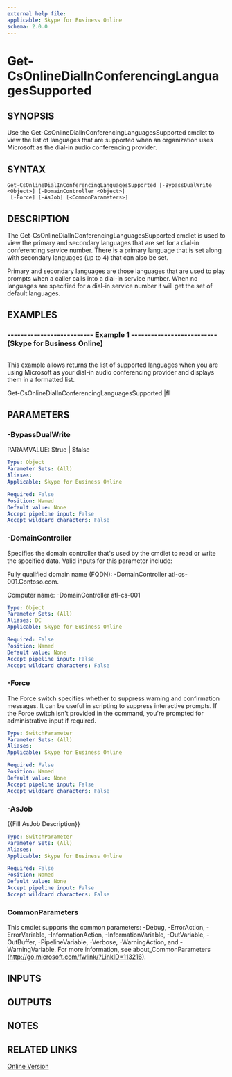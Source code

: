 ```yaml
---
external help file: 
applicable: Skype for Business Online
schema: 2.0.0
---
```


# Get-CsOnlineDialInConferencingLanguagesSupported

## SYNOPSIS
Use the Get-CsOnlineDialInConferencingLanguagesSupported cmdlet to view the list of languages that are supported when an organization uses Microsoft as the dial-in audio conferencing provider.

## SYNTAX

```
Get-CsOnlineDialInConferencingLanguagesSupported [-BypassDualWrite <Object>] [-DomainController <Object>]
 [-Force] [-AsJob] [<CommonParameters>]
```

## DESCRIPTION
The Get-CsOnlineDialInConferencingLanguagesSupported cmdlet is used to view the primary and secondary languages that are set for a dial-in conferencing service number.
There is a primary language that is set along with secondary languages (up to 4) that can also be set.

Primary and secondary languages are those languages that are used to play prompts when a caller calls into a dial-in service number.
When no languages are specified for a dial-in service number it will get the set of default languages.

## EXAMPLES

### -------------------------- Example 1 -------------------------- (Skype for Business Online)
```

```

This example allows returns the list of supported languages when you are using Microsoft as your dial-in audio conferencing provider and displays them in a formatted list.

Get-CsOnlineDialInConferencingLanguagesSupported |fl

## PARAMETERS

### -BypassDualWrite
PARAMVALUE: $true | $false

```yaml
Type: Object
Parameter Sets: (All)
Aliases: 
Applicable: Skype for Business Online

Required: False
Position: Named
Default value: None
Accept pipeline input: False
Accept wildcard characters: False
```

### -DomainController
Specifies the domain controller that's used by the cmdlet to read or write the specified data.
Valid inputs for this parameter include:

Fully qualified domain name (FQDN): -DomainController atl-cs-001.Contoso.com.

Computer name: -DomainController atl-cs-001

```yaml
Type: Object
Parameter Sets: (All)
Aliases: DC
Applicable: Skype for Business Online

Required: False
Position: Named
Default value: None
Accept pipeline input: False
Accept wildcard characters: False
```

### -Force
The Force switch specifies whether to suppress warning and confirmation messages.
It can be useful in scripting to suppress interactive prompts.
If the Force switch isn't provided in the command, you're prompted for administrative input if required.

```yaml
Type: SwitchParameter
Parameter Sets: (All)
Aliases: 
Applicable: Skype for Business Online

Required: False
Position: Named
Default value: None
Accept pipeline input: False
Accept wildcard characters: False
```

### -AsJob
{{Fill AsJob Description}}

```yaml
Type: SwitchParameter
Parameter Sets: (All)
Aliases: 
Applicable: Skype for Business Online

Required: False
Position: Named
Default value: None
Accept pipeline input: False
Accept wildcard characters: False
```

### CommonParameters
This cmdlet supports the common parameters: -Debug, -ErrorAction, -ErrorVariable, -InformationAction, -InformationVariable, -OutVariable, -OutBuffer, -PipelineVariable, -Verbose, -WarningAction, and -WarningVariable. For more information, see about_CommonParameters (http://go.microsoft.com/fwlink/?LinkID=113216).

## INPUTS

## OUTPUTS

## NOTES

## RELATED LINKS

[Online Version](http://technet.microsoft.com/EN-US/library/6667e986-a202-4297-aa7d-63edbfeb9cd5(OCS.15).aspx)


